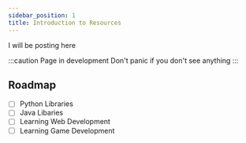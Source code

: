 ```yaml
---
sidebar_position: 1
title: Introduction to Resources
---
```



I will be posting here

:::caution Page in development
Don't panic if you don't see anything
:::


## Roadmap
- [ ] Python Libraries
- [ ] Java Libaries
- [ ] Learning Web Development
- [ ] Learning Game Development